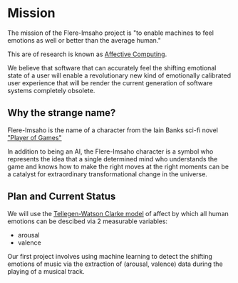 
# Mission

The mission of the Flere-Imsaho project is "to enable machines to feel emotions
as well or better than the average human."

This are of research is known as [Affective Computing](https://en.wikipedia.org/wiki/Affective_computing).

We believe that software that can accurately feel the shifting emotional state of a
user will enable a revolutionary new kind of emotionally calibrated user experience
that will be render the current generation of software systems completely obsolete.


## Why the strange name?

Flere-Imsaho is the name of a character from the Iain Banks
sci-fi novel
["Player of Games"](http://www.amazon.com/Player-Games-Culture-Iain-Banks/dp/0316005401)

In addition to being an AI, the Flere-Imsaho character is a symbol who represents the idea that a single determined mind who understands the game and knows how to make the right moves at the right moments can be a catalyst for extraordinary transformational change in the universe.


## Plan and Current Status

We will use the [Tellegen-Watson Clarke model](http://bit.ly/1TWdR6y) of affect
by which all human emotions can be descibed via 2 measurable variables:
* arousal
* valence

Our first project involves using machine learning to detect the shifting emotions
of music via the extraction of (arousal, valence) data during the playing of
a musical track.
